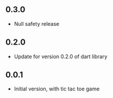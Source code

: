 ## 0.3.0

- Null safety release

## 0.2.0

- Update for version 0.2.0 of dart library

## 0.0.1

- Initial version, with tic tac toe game

